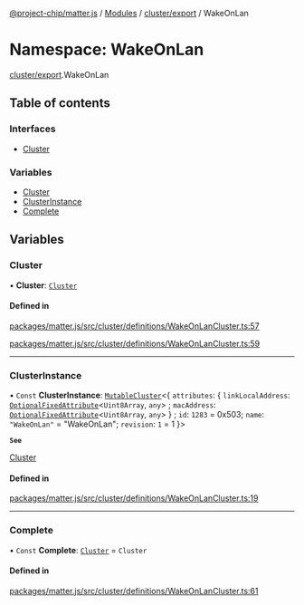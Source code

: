 [@project-chip/matter.js](../README.md) / [Modules](../modules.md) / [cluster/export](cluster_export.md) / WakeOnLan

# Namespace: WakeOnLan

[cluster/export](cluster_export.md).WakeOnLan

## Table of contents

### Interfaces

- [Cluster](../interfaces/cluster_export.WakeOnLan.Cluster.md)

### Variables

- [Cluster](cluster_export.WakeOnLan.md#cluster)
- [ClusterInstance](cluster_export.WakeOnLan.md#clusterinstance)
- [Complete](cluster_export.WakeOnLan.md#complete)

## Variables

### Cluster

• **Cluster**: [`Cluster`](../interfaces/cluster_export.WakeOnLan.Cluster.md)

#### Defined in

[packages/matter.js/src/cluster/definitions/WakeOnLanCluster.ts:57](https://github.com/project-chip/matter.js/blob/904d0c9b952b91f28a21803759c5e5c66ee4d272/packages/matter.js/src/cluster/definitions/WakeOnLanCluster.ts#L57)

[packages/matter.js/src/cluster/definitions/WakeOnLanCluster.ts:59](https://github.com/project-chip/matter.js/blob/904d0c9b952b91f28a21803759c5e5c66ee4d272/packages/matter.js/src/cluster/definitions/WakeOnLanCluster.ts#L59)

___

### ClusterInstance

• `Const` **ClusterInstance**: [`MutableCluster`](../interfaces/cluster_export.MutableCluster-1.md)\<\{ `attributes`: \{ `linkLocalAddress`: [`OptionalFixedAttribute`](../interfaces/cluster_export.OptionalFixedAttribute.md)\<`Uint8Array`, `any`\> ; `macAddress`: [`OptionalFixedAttribute`](../interfaces/cluster_export.OptionalFixedAttribute.md)\<`Uint8Array`, `any`\>  } ; `id`: ``1283`` = 0x503; `name`: ``"WakeOnLan"`` = "WakeOnLan"; `revision`: ``1`` = 1 }\>

**`See`**

[Cluster](cluster_export.WakeOnLan.md#cluster)

#### Defined in

[packages/matter.js/src/cluster/definitions/WakeOnLanCluster.ts:19](https://github.com/project-chip/matter.js/blob/904d0c9b952b91f28a21803759c5e5c66ee4d272/packages/matter.js/src/cluster/definitions/WakeOnLanCluster.ts#L19)

___

### Complete

• `Const` **Complete**: [`Cluster`](../interfaces/cluster_export.WakeOnLan.Cluster.md) = `Cluster`

#### Defined in

[packages/matter.js/src/cluster/definitions/WakeOnLanCluster.ts:61](https://github.com/project-chip/matter.js/blob/904d0c9b952b91f28a21803759c5e5c66ee4d272/packages/matter.js/src/cluster/definitions/WakeOnLanCluster.ts#L61)
